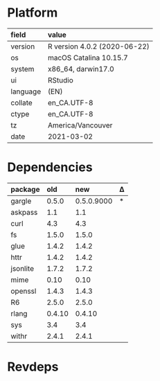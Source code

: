 # Platform

|field    |value                        |
|:--------|:----------------------------|
|version  |R version 4.0.2 (2020-06-22) |
|os       |macOS Catalina 10.15.7       |
|system   |x86_64, darwin17.0           |
|ui       |RStudio                      |
|language |(EN)                         |
|collate  |en_CA.UTF-8                  |
|ctype    |en_CA.UTF-8                  |
|tz       |America/Vancouver            |
|date     |2021-03-02                   |

# Dependencies

|package  |old    |new        |Δ  |
|:--------|:------|:----------|:--|
|gargle   |0.5.0  |0.5.0.9000 |*  |
|askpass  |1.1    |1.1        |   |
|curl     |4.3    |4.3        |   |
|fs       |1.5.0  |1.5.0      |   |
|glue     |1.4.2  |1.4.2      |   |
|httr     |1.4.2  |1.4.2      |   |
|jsonlite |1.7.2  |1.7.2      |   |
|mime     |0.10   |0.10       |   |
|openssl  |1.4.3  |1.4.3      |   |
|R6       |2.5.0  |2.5.0      |   |
|rlang    |0.4.10 |0.4.10     |   |
|sys      |3.4    |3.4        |   |
|withr    |2.4.1  |2.4.1      |   |

# Revdeps

